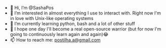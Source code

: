 - 👋 Hi, I’m @SashaPos
- 👀 I’m interested in almost everything I use to interact with. Right now I'm in love with Unix-like operating systems
- 🌱 I’m currently learning python, bash and a lot of other stuff
- 💞️ I hope one day I'll become a real open-source warrior (but for now I'm going to continuously learn again and again)😂
- 📫 How to reach me: postilha.a@gmail.com



<!---
SashaPos/SashaPos is a ✨ special ✨ repository because its `README.md` (this file) appears on your GitHub profile.
You can click the Preview link to take a look at your changes.
--->
